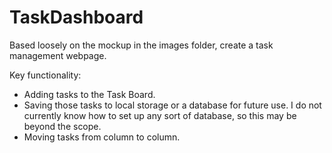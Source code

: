 # TaskDashboard

Based loosely on the mockup in the images folder, create a task management webpage. 

Key functionality: 
- Adding tasks to the Task Board. 
- Saving those tasks to local storage or a database for future use. 
    I do not currently know how to set up any sort of database, so this may be beyond the scope. 
- Moving tasks from column to column. 